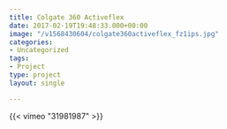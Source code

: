 ```yaml
---
title: Colgate 360 Activeflex
date: 2017-02-19T19:48:33.000+00:00
image: "/v1568430604/colgate360activeflex_fz1ips.jpg"
categories:
- Uncategorized
tags:
- Project
type: project
layout: single

---
```

{{< vimeo "31981987" >}}